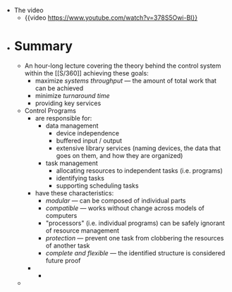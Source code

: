 - The video
	- {{video https://www.youtube.com/watch?v=378S5Owi-BI}}
- # Summary
	- An hour-long lecture covering the theory behind the control system within the [[S/360]] achieving these goals:
		- maximize _systems throughput_ — the amount of total work that can be achieved
		- minimize _turnaround time_
		- providing key services
	- Control Programs
		- are responsible for:
			- data management
				- device independence
				- buffered input / output
				- extensive library services (naming devices, the data that goes on them, and how they are organized)
			- task management
				- allocating resources to independent tasks (i.e. programs)
				- identifying tasks
				- supporting scheduling tasks
		- have these characteristics:
			- _modular_ — can be composed of individual parts
			- _compatible_ — works without change across models of computers
			- "processors" (i.e. individual programs) can be safely ignorant of resource management
			- _protection_ — prevent one task from clobbering the resources of another task
			- _complete and flexible_ — the identified structure is considered future proof
		-
			-
	-